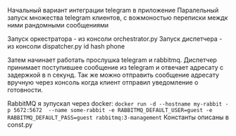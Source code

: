 Начальный вариант интеграции telegram в приложение
Паралельный запуск множества telegram клиентов, с вожмоностью переписки междк ними рандомными сообщениями

Запуск оркестратора - из консоли orchestrator.py
Запуск диспетчера - из консоли dispatcher.py id hash phone

Затем начинает работать прослушка telegram и rabbitmq.
Диспетчер принимает поступившее сообщение из telegram и отвечает адресату с задержкой в n секунд.
Так же можно отправить сообщение адресату вручную через консоль когда клиент отправил уведомление о готовности.

RabbitMQ я зупускал через docker:
`docker run -d --hostname my-rabbit -p 5672:5672  --name some-rabbit -e RABBITMQ_DEFAULT_USER=guest -e RABBITMQ_DEFAULT_PASS=guest rabbitmq:3-management`
Константы описаны в const.py
